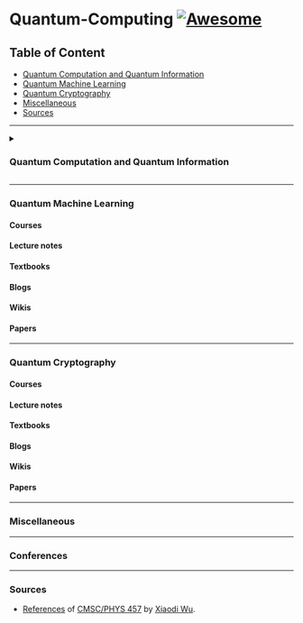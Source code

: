 # Quantum-Computing [![Awesome](https://awesome.re/badge-flat.svg)](https://awesome.re)
 

## Table of Content
* [Quantum Computation and Quantum Information](Quantum-Computation-and-Quantum-Information)
* [Quantum Machine Learning](###Quantum-Machine-Learning)
* [Quantum Cryptography](###Quantum-Cryptography)
* [Miscellaneous](###Miscellaneous)
* [Sources](###Sources)
----
<details><summary>
 
 ### Quantum Computation and Quantum Information
 
 </summary>
 <p>
  
  <button>Courses</button>
<div>
 <h5>Beginners</h5>
 <h5>Intermediate</h5>
 <h5>Advanced</h5>
</div>
  
  #### Lecture notes
  * [The Theory of Quantum Information](https://cs.uwaterloo.ca/~watrous/TQI/) by _J. Watrous_.
  * [Quantum Computation](http://www.theory.caltech.edu/~preskill/ph219/index.html) by _J. Preskill_.
  * [Quantum Computing](https://homepages.cwi.nl/~rdewolf/qc11.html) by _R. de Wolf_.
  #### Textbook(s)
  * [Quantum Computation and Quantum Information: 10th Anniversary Edition](https://dl.acm.org/citation.cfm?id=1972505) by _M. Nielsen and I. Chuang._ - [PDF](http://csis.pace.edu/ctappert/cs837-18spring/QC-textbook.pdf)
  #### Blogs
  #### Wikis
  #### Papers
  
 </p>
</details>

-----
### Quantum Machine Learning
#### Courses
#### Lecture notes
#### Textbooks
#### Blogs
#### Wikis
#### Papers
-----
### Quantum Cryptography
#### Courses
#### Lecture notes
#### Textbooks
#### Blogs
#### Wikis
#### Papers
-----
### Miscellaneous
-----
### Conferences
-----
### Sources
* [References](https://www.cs.umd.edu/class/spring2018/cmsc457/reference.html) of [CMSC/PHYS 457](https://www.cs.umd.edu/class/spring2018/cmsc457/reference.html) by [Xiaodi Wu](https://www.cs.umd.edu/~xwu/).
